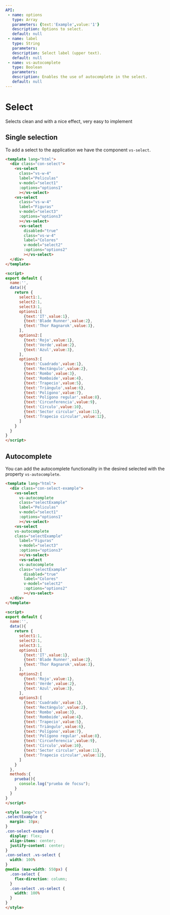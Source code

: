 ```yaml
---
API:
 - name: options
   type: Array
   parameters: {text:'Example',value:'1'}
   description: Options to select.
   default: null
 - name: label
   type: String
   parameters:
   description: Select label (upper text).
   default: null
 - name: vs-autocomplete
   type: Boolean
   parameters:
   description: Enables the use of autocomplete in the select.
   default: null
---
```


# Select <!--#update-->

<box header>

Selects clean and with a nice effect, very easy to implement

</box>

<box>

## Single selection

To add a select to the application we have the component `vs-select`.

<vuecode md>
<div slot="demo">

 <Demos-Select-Default/>

</div>

<div slot="code">

```html
<template lang="html">
  <div class="con-select">
    <vs-select
      class="vs-w-4"
      label="Peliculas"
      v-model="select1"
      :options="options1"
      ></vs-select>
    <vs-select
      class="vs-w-4"
      label="Figuras"
      v-model="select3"
      :options="options3"
      ></vs-select>
      <vs-select
        disabled="true"
        class="vs-w-4"
        label="Colores"
        v-model="select2"
        :options="options2"
        ></vs-select>
  </div>
</template>

<script>
export default {
  name:'',
  data(){
    return {
      select1:1,
      select2:1,
      select3:1,
      options1:[
        {text:'IT',value:1},
        {text:'Blade Runner',value:2},
        {text:'Thor Ragnarok',value:3},
      ],
      options2:[
        {text:'Rojo',value:1},
        {text:'Verde',value:2},
        {text:'Azul',value:3},
      ],
      options3:[
        {text:'Cuadrado',value:1},
        {text:'Rectángulo',value:2},
        {text:'Rombo',value:3},
        {text:'Romboide',value:4},
        {text:'Trapecio',value:5},
        {text:'Triángulo',value:6},
        {text:'Polígono',value:7},
        {text:'Polígono regular',value:8},
        {text:'Circunferencia',value:9},
        {text:'Círculo',value:10},
        {text:'Sector circular',value:11},
        {text:'Trapecio circular',value:12},
      ]
    }
  }
}
</script>
```

</div>
</vuecode>
</box>

<box>

## Autocomplete

You can add the autocomplete functionality in the desired selected with the property `vs-autocomplete`.

<vuecode md>
<div slot="demo">

 <Demos-Select-Autocomplete/>

</div>

<div slot="code">

```html
<template lang="html">
  <div class="con-select-example">
    <vs-select
      vs-autocomplete
      class="selectExample"
      label="Peliculas"
      v-model="select1"
      :options="options1"
      ></vs-select>
    <vs-select
    vs-autocomplete
    class="selectExample"
      label="Figuras"
      v-model="select3"
      :options="options3"
      ></vs-select>
      <vs-select
      vs-autocomplete
      class="selectExample"
        disabled="true"
        label="Colores"
        v-model="select2"
        :options="options2"
        ></vs-select>
  </div>
</template>

<script>
export default {
  name:'',
  data(){
    return {
      select1:1,
      select2:1,
      select3:1,
      options1:[
        {text:'IT',value:1},
        {text:'Blade Runner',value:2},
        {text:'Thor Ragnarok',value:3},
      ],
      options2:[
        {text:'Rojo',value:1},
        {text:'Verde',value:2},
        {text:'Azul',value:3},
      ],
      options3:[
        {text:'Cuadrado',value:1},
        {text:'Rectángulo',value:2},
        {text:'Rombo',value:3},
        {text:'Romboide',value:4},
        {text:'Trapecio',value:5},
        {text:'Triángulo',value:6},
        {text:'Polígono',value:7},
        {text:'Polígono regular',value:8},
        {text:'Circunferencia',value:9},
        {text:'Círculo',value:10},
        {text:'Sector circular',value:11},
        {text:'Trapecio circular',value:12},
      ]
    }
  },
  methods:{
    prueba(){
      console.log("prueba de focsu");
    }
  }
}
</script>

<style lang="css">
.selectExample {
  margin: 10px;
}
.con-select-example {
  display: flex;
  align-items: center;
  justify-content: center;
}
.con-select .vs-select {
  width: 100%
}
@media (max-width: 550px) {
  .con-select {
    flex-direction: column;
  }
  .con-select .vs-select {
    width: 100%
  }
}
</style>
```

</div>
</vuecode>
</box>
